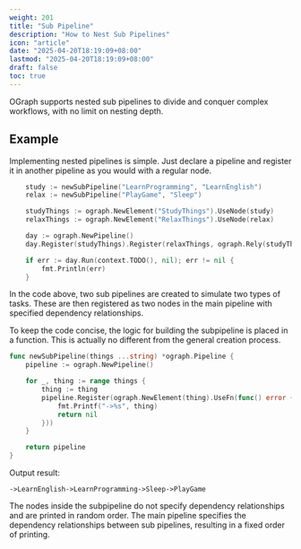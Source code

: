 ```yaml
---
weight: 201
title: "Sub Pipeline"
description: "How to Nest Sub Pipelines"
icon: "article"
date: "2025-04-20T18:19:09+08:00"
lastmod: "2025-04-20T18:19:09+08:00"
draft: false
toc: true
---
```


OGraph supports nested sub pipelines to divide and conquer complex workflows, with no limit on nesting depth.

## Example

Implementing nested pipelines is simple. Just declare a pipeline and register it in another pipeline as you would with a regular node.

```go
	study := newSubPipeline("LearnProgramming", "LearnEnglish")
	relax := newSubPipeline("PlayGame", "Sleep")

	studyThings := ograph.NewElement("StudyThings").UseNode(study)
	relaxThings := ograph.NewElement("RelaxThings").UseNode(relax)

	day := ograph.NewPipeline()
	day.Register(studyThings).Register(relaxThings, ograph.Rely(studyThings))

	if err := day.Run(context.TODO(), nil); err != nil {
		fmt.Println(err)
	}
```

In the code above, two sub pipelines are created to simulate two types of tasks. These are then registered as two nodes in the main pipeline with specified dependency relationships.

To keep the code concise, the logic for building the subpipeline is placed in a function. This is actually no different from the general creation process.

```go
func newSubPipeline(things ...string) *ograph.Pipeline {
	pipeline := ograph.NewPipeline()

	for _, thing := range things {
		thing := thing
		pipeline.Register(ograph.NewElement(thing).UseFn(func() error {
			fmt.Printf("->%s", thing)
			return nil
		}))
	}

	return pipeline
}
```

Output result:

```
->LearnEnglish->LearnProgramming->Sleep->PlayGame
```

The nodes inside the subpipeline do not specify dependency relationships and are printed in random order. The main pipeline specifies the dependency relationships between sub pipelines, resulting in a fixed order of printing.
